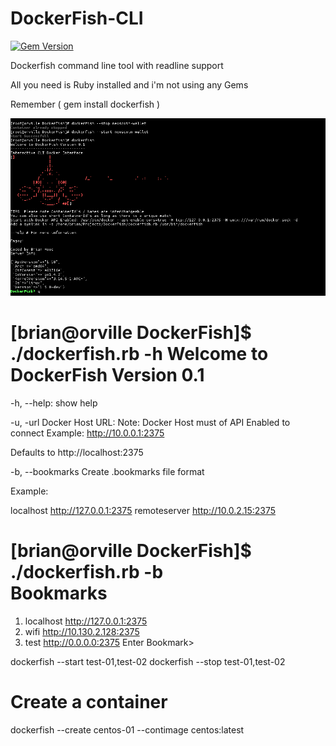 # DockerFish-CLI

[![Gem Version](https://badge.fury.io/rb/dockerfish.svg)](https://badge.fury.io/rb/dockerfish)

Dockerfish command line tool with readline support

All you need is Ruby installed and i'm not using any Gems

Remember ( gem install dockerfish )

![Docker CLI ](https://raw.githubusercontent.com/puppetpies/DockerFish-CLI/master/screenshot.png)

[brian@orville DockerFish]$ ./dockerfish.rb -h
Welcome to DockerFish Version 0.1 
================================= 

-h, --help:
   show help

-u, -url Docker Host URL:
   Note: Docker Host must of API Enabled to connect
   Example: http://10.0.0.1:2375
   
   Defaults to http://localhost:2375
   
-b, --bookmarks
   Create .bookmarks file format
   
   Example:
   
   localhost http://127.0.0.1:2375
   remoteserver http://10.0.2.15:2375
   
[brian@orville DockerFish]$ ./dockerfish.rb -b    
Bookmarks 
========= 

1) localhost http://127.0.0.1:2375
2) wifi http://10.130.2.128:2375
3) test http://0.0.0.0:2375
Enter Bookmark> 

dockerfish --start test-01,test-02
dockerfish --stop test-01,test-02

# Create a container
dockerfish --create centos-01 --contimage centos:latest

